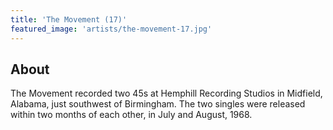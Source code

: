```yaml
---
title: 'The Movement (17)'
featured_image: 'artists/the-movement-17.jpg'
---
```


## About

The Movement recorded two 45s at Hemphill Recording Studios in Midfield, Alabama, just southwest of Birmingham. The two singles were released within two months of each other, in July and August, 1968.
